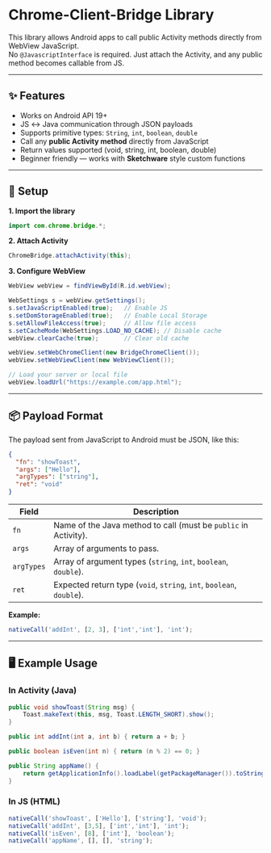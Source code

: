 # Chrome-Client-Bridge Library

This library allows Android apps to call public Activity methods directly from WebView JavaScript.  
No `@JavascriptInterface` is required. Just attach the Activity, and any public method becomes callable from JS.

---

## ✨ Features
- Works on Android API 19+
- JS ↔ Java communication through JSON payloads
- Supports primitive types: `String`, `int`, `boolean`, `double`
- Call any **public Activity method** directly from JavaScript
- Return values supported (void, string, int, boolean, double)
- Beginner friendly — works with **Sketchware** style custom functions

---

## 🚀 Setup

**1. Import the library**
```java
import com.chrome.bridge.*;
```

**2. Attach Activity**
```java
ChromeBridge.attachActivity(this);
```

**3. Configure WebView**
```java
WebView webView = findViewById(R.id.webView);

WebSettings s = webView.getSettings();
s.setJavaScriptEnabled(true);   // Enable JS
s.setDomStorageEnabled(true);   // Enable Local Storage
s.setAllowFileAccess(true);     // Allow file access
s.setCacheMode(WebSettings.LOAD_NO_CACHE); // Disable cache
webView.clearCache(true);       // Clear old cache

webView.setWebChromeClient(new BridgeChromeClient());
webView.setWebViewClient(new WebViewClient());

// Load your server or local file
webView.loadUrl("https://example.com/app.html");
```

---

## 📦 Payload Format  

The payload sent from JavaScript to Android must be JSON, like this:

```json
{
  "fn": "showToast",
  "args": ["Hello"],
  "argTypes": ["string"],
  "ret": "void"
}
```

| Field      | Description |
|------------|-------------|
| `fn`       | Name of the Java method to call (must be `public` in Activity). |
| `args`     | Array of arguments to pass. |
| `argTypes` | Array of argument types (`string`, `int`, `boolean`, `double`). |
| `ret`      | Expected return type (`void`, `string`, `int`, `boolean`, `double`). |

**Example:**  
```js
nativeCall('addInt', [2, 3], ['int','int'], 'int');
```

---

## 🖥 Example Usage  

### In Activity (Java)  
```java
public void showToast(String msg) {
    Toast.makeText(this, msg, Toast.LENGTH_SHORT).show();
}

public int addInt(int a, int b) { return a + b; }

public boolean isEven(int n) { return (n % 2) == 0; }

public String appName() {
    return getApplicationInfo().loadLabel(getPackageManager()).toString();
}
```

### In JS (HTML)  
```js
nativeCall('showToast', ['Hello'], ['string'], 'void');
nativeCall('addInt', [3,5], ['int','int'], 'int');
nativeCall('isEven', [8], ['int'], 'boolean');
nativeCall('appName', [], [], 'string');
```
